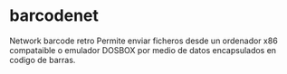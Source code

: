 # barcodenet
Network barcode retro
Permite enviar ficheros desde un ordenador x86 compataible o emulador DOSBOX por medio de datos encapsulados en codigo de barras.
